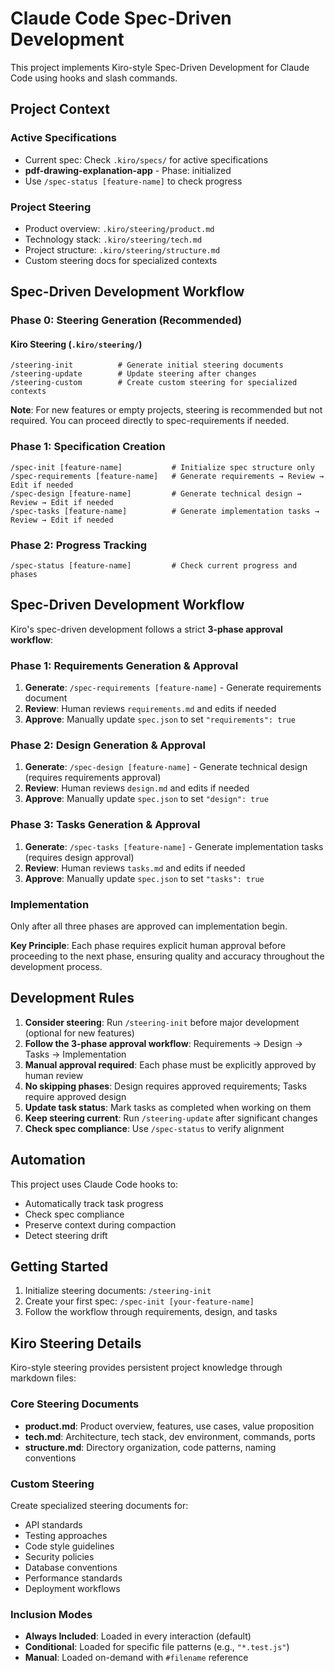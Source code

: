 # Claude Code Spec-Driven Development

This project implements Kiro-style Spec-Driven Development for Claude Code using hooks and slash commands.

## Project Context

### Active Specifications
- Current spec: Check `.kiro/specs/` for active specifications
- **pdf-drawing-explanation-app** - Phase: initialized
- Use `/spec-status [feature-name]` to check progress

### Project Steering
- Product overview: `.kiro/steering/product.md`
- Technology stack: `.kiro/steering/tech.md`
- Project structure: `.kiro/steering/structure.md`
- Custom steering docs for specialized contexts

## Spec-Driven Development Workflow

### Phase 0: Steering Generation (Recommended)

#### Kiro Steering (`.kiro/steering/`)
```
/steering-init          # Generate initial steering documents
/steering-update        # Update steering after changes
/steering-custom        # Create custom steering for specialized contexts
```

**Note**: For new features or empty projects, steering is recommended but not required. You can proceed directly to spec-requirements if needed.

### Phase 1: Specification Creation
```
/spec-init [feature-name]           # Initialize spec structure only
/spec-requirements [feature-name]   # Generate requirements → Review → Edit if needed
/spec-design [feature-name]         # Generate technical design → Review → Edit if needed
/spec-tasks [feature-name]          # Generate implementation tasks → Review → Edit if needed
```

### Phase 2: Progress Tracking
```
/spec-status [feature-name]         # Check current progress and phases
```

## Spec-Driven Development Workflow

Kiro's spec-driven development follows a strict **3-phase approval workflow**:

### Phase 1: Requirements Generation & Approval
1. **Generate**: `/spec-requirements [feature-name]` - Generate requirements document
2. **Review**: Human reviews `requirements.md` and edits if needed
3. **Approve**: Manually update `spec.json` to set `"requirements": true`

### Phase 2: Design Generation & Approval
1. **Generate**: `/spec-design [feature-name]` - Generate technical design (requires requirements approval)
2. **Review**: Human reviews `design.md` and edits if needed
3. **Approve**: Manually update `spec.json` to set `"design": true`

### Phase 3: Tasks Generation & Approval
1. **Generate**: `/spec-tasks [feature-name]` - Generate implementation tasks (requires design approval)
2. **Review**: Human reviews `tasks.md` and edits if needed
3. **Approve**: Manually update `spec.json` to set `"tasks": true`

### Implementation
Only after all three phases are approved can implementation begin.

**Key Principle**: Each phase requires explicit human approval before proceeding to the next phase, ensuring quality and accuracy throughout the development process.

## Development Rules

1. **Consider steering**: Run `/steering-init` before major development (optional for new features)
2. **Follow the 3-phase approval workflow**: Requirements → Design → Tasks → Implementation
3. **Manual approval required**: Each phase must be explicitly approved by human review
4. **No skipping phases**: Design requires approved requirements; Tasks require approved design
5. **Update task status**: Mark tasks as completed when working on them
6. **Keep steering current**: Run `/steering-update` after significant changes
7. **Check spec compliance**: Use `/spec-status` to verify alignment

## Automation

This project uses Claude Code hooks to:
- Automatically track task progress
- Check spec compliance
- Preserve context during compaction
- Detect steering drift

## Getting Started

1. Initialize steering documents: `/steering-init`
2. Create your first spec: `/spec-init [your-feature-name]`
3. Follow the workflow through requirements, design, and tasks

## Kiro Steering Details

Kiro-style steering provides persistent project knowledge through markdown files:

### Core Steering Documents
- **product.md**: Product overview, features, use cases, value proposition
- **tech.md**: Architecture, tech stack, dev environment, commands, ports
- **structure.md**: Directory organization, code patterns, naming conventions

### Custom Steering
Create specialized steering documents for:
- API standards
- Testing approaches
- Code style guidelines
- Security policies
- Database conventions
- Performance standards
- Deployment workflows

### Inclusion Modes
- **Always Included**: Loaded in every interaction (default)
- **Conditional**: Loaded for specific file patterns (e.g., `"*.test.js"`)
- **Manual**: Loaded on-demand with `#filename` reference